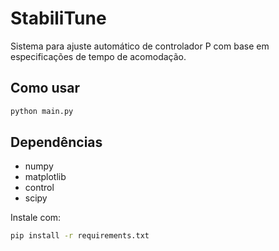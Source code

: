 # StabiliTune

Sistema para ajuste automático de controlador P com base em especificações de tempo de acomodação.

## Como usar

```bash
python main.py
```

## Dependências

- numpy
- matplotlib
- control
- scipy

Instale com:

```bash
pip install -r requirements.txt
```